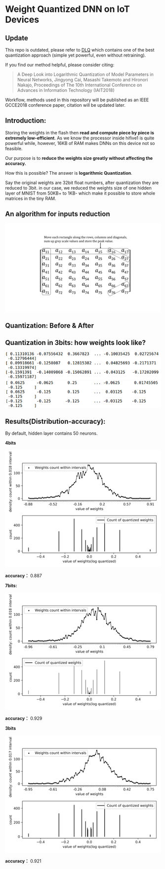 # Weight Quantized DNN on IoT Devices

## Update

This repo is outdated, please refer to [DLQ](https://github.com/CJYLab/Logarithmic-Quantization-of-Parameters-in-Neural-Networks) which contains one of the best quantization approach (simple yet powerful, even without retraining).

If you find our method helpful, please consider citing:

> A Deep Look into Logarithmic Quantization of Model Parameters in Neural Networks, Jingyong Cai, Masashi Takemoto and Hironori Nakajo, Proceedings of The 10th International Conference on Advances in Information Technology (IAIT2018)

Workflow, methods used in this repository will be published as an IEEE GCCE2018 conference paper, citation will be updated later.

## Introduction:

Storing the weights in the flash then **read and compute piece by piece is extremely low-efficient**. As we know the processor inside hifive1 is quite powerful while, however, 16KB of RAM makes DNNs on this device not so feasible.

Our purpose is to **reduce the weights size greatly without affecting the accuracy.**

How this is possible? The answer is **logarithmic Quantization**. 

Say the original weights are 32bit float numbers, after quantization they are reduced to 3bit. in our case, we reduced the weights size of one hidden layer of MNIST from 50KB+ to 1KB- which make it possible to store whole matrices in the tiny RAM. 



## An algorithm for inputs reduction

![four direction projection profiles](doc/images/matrix_image0.jpg)
## Quantization: Before & After


Quantization in 3bits: how weights look like?
-----------------------
![before quantization](doc/images/before_quanti_3bits_50.png)
![after quantization](doc/images/after_quanti_3bits_50.png)   

## Results(Distribution-accuracy):

By default, hidden layer contains 50 neurons.

**4bits**

![4bits](doc/images/my_image_4bits_50.png)

**accuracy：** 0.887

**7bits:**

![7bits](doc/images/my_image_7bits_50.png)

**accuracy：** 0.929

**3bits**

![3bits](doc/images/my_image_3bits_50.png)

**accuracy：** 0.921
